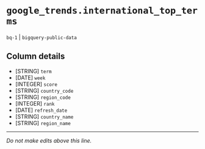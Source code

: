 # `google_trends.international_top_terms`
`bq-1` | `bigquery-public-data`

## Column details
* [STRING]    `term`
* [DATE]      `week`
* [INTEGER]   `score`
* [STRING]    `country_code`
* [STRING]    `region_code`
* [INTEGER]   `rank`
* [DATE]      `refresh_date`
* [STRING]    `country_name`
* [STRING]    `region_name`

-------------------------------------------------------------------------------
*Do not make edits above this line.*
